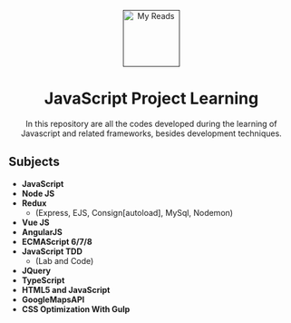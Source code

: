 <p align="center"><a href="" target="_blank" rel="noopener noreferrer"><img width="100" src="https://upload.wikimedia.org/wikipedia/commons/thumb/9/99/Unofficial_JavaScript_logo_2.svg/1200px-Unofficial_JavaScript_logo_2.svg.png" alt="My Reads"></a></p>

<h1 align="center">JavaScript Project Learning</h1>

<p align="center">
In this repository are all the codes developed during the learning of Javascript and related frameworks, besides development techniques.
</p>

## Subjects

- **JavaScript**
- **Node JS**
- **Redux**
  - (Express, EJS, Consign[autoload], MySql, Nodemon)
- **Vue JS**
- **AngularJS**
- **ECMAScript 6/7/8**
- **JavaScript TDD**
  - (Lab and Code)
- **JQuery**
- **TypeScript**
- **HTML5 and JavaScript**
- **GoogleMapsAPI**
- **CSS Optimization With Gulp**
